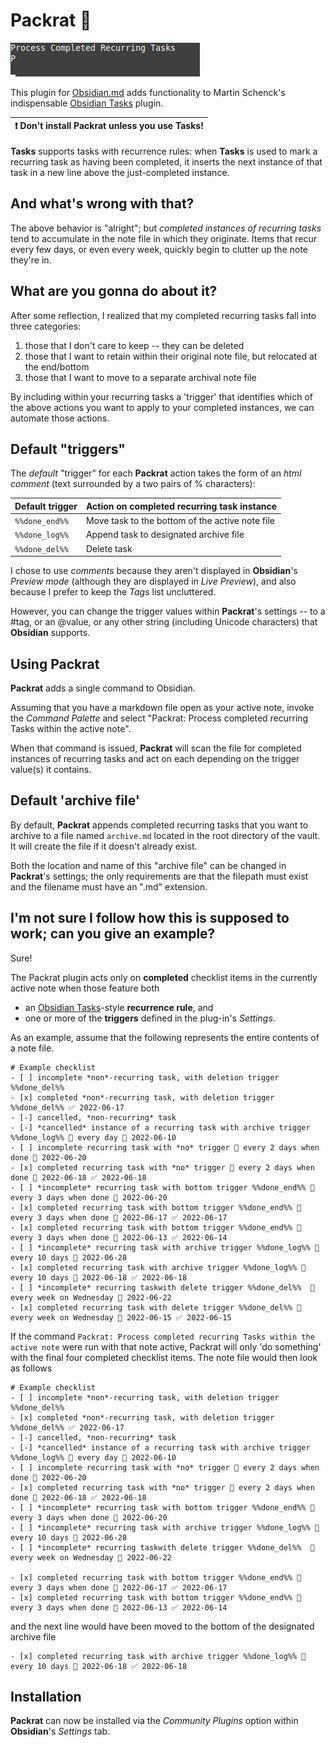 # **Packrat** 🐀

![](./packrat.gif)

This plugin for [Obsidian.md](https://obsidian.md/) adds functionality to Martin Schenck's indispensable  [Obsidian Tasks](https://github.com/schemar/obsidian-tasks) plugin.

| :exclamation:  Don't install **Packrat** unless you use **Tasks**! |
|--------------------------------------------------------------------|

**Tasks** supports tasks with recurrence rules:  when **Tasks** is used to mark a recurring task as having been completed, it inserts the next instance of that task in a new line above the just-completed instance.

## And what's wrong with that?

The above behavior is "alright"; but *completed instances of recurring tasks* tend to accumulate in the note file in which they originate.  Items that recur every few days, or even every week, quickly begin to clutter up the note they're in.

## What are you gonna do about it?

After some reflection, I realized that my completed recurring tasks fall into three categories:

1. those that I don't care to keep -- they can be deleted
2. those that I want to retain within their original note file, but relocated at the end/bottom
3. those that I want to move to a separate archival note file

By including within your recurring tasks a 'trigger' that identifies which of the above actions you want to apply to your completed instances, we can automate those actions.

## Default "triggers"

The *default* "trigger" for each **Packrat** action takes the form of an *html comment* (text surrounded by a two pairs of % characters):

| Default trigger | Action on completed recurring task instance     |
|-----------------|------------------------------------------------ |
| `%%done_end%%`    | Move task to the bottom of the active note file |
| `%%done_log%%`    | Append task to designated archive file          |
| `%%done_del%%`    | Delete task                                     |

I chose to use *comments* because they aren't displayed in **Obsidian**'s *Preview mode* (although they are displayed in *Live Preview*), and also because I prefer to keep the *Tags* list uncluttered.

However, you can change the trigger values within **Packrat**'s settings -- to a #tag, or an @value, or any other string (including Unicode characters) that **Obsidian** supports.

## Using **Packrat**

**Packrat** adds a single command to Obsidian.

Assuming that you have a markdown file open as your active note, invoke the *Command Palette* and select "Packrat: Process completed recurring Tasks within the active note".

When that command is issued, **Packrat** will scan the file for completed instances of recurring tasks and act on each depending on the trigger value(s) it contains.

## Default 'archive file'

By default, **Packrat** appends completed recurring tasks that you want to archive to a file named `archive.md` located in the root directory of the vault.  It will create the file if it doesn't already exist.

Both the location and name of this "archive file" can be changed in **Packrat**'s settings; the only requirements are that the filepath must exist and the filename must have an ".md" extension.

## I'm not sure I follow how this is supposed to work; can you give an example?

Sure!

The Packrat plugin acts only on **completed** checklist items in the currently active note when those feature both

- an [Obsidian Tasks](https://github.com/obsidian-tasks-group/obsidian-tasks)-style **recurrence rule**, and
- one or more of the **triggers** defined in the plug-in's *Settings*.

As an example, assume that the following represents the entire contents of a note file.

```
# Example checklist
- [ ] incomplete *non*-recurring task, with deletion trigger %%done_del%%
- [x] completed *non*-recurring task, with deletion trigger %%done_del%% ✅ 2022-06-17
- [-] cancelled, *non-recurring* task
- [-] *cancelled* instance of a recurring task with archive trigger %%done_log%% 🔁 every day 📅 2022-06-10
- [ ] incomplete recurring task with *no* trigger 🔁 every 2 days when done 📅 2022-06-20
- [x] completed recurring task with *no* trigger 🔁 every 2 days when done 📅 2022-06-18 ✅ 2022-06-18
- [ ] *incomplete* recurring task with bottom trigger %%done_end%% 🔁 every 3 days when done 📅 2022-06-20
- [x] completed recurring task with bottom trigger %%done_end%% 🔁 every 3 days when done 📅 2022-06-17 ✅ 2022-06-17
- [x] completed recurring task with bottom trigger %%done_end%% 🔁 every 3 days when done 📅 2022-06-13 ✅ 2022-06-14
- [ ] *incomplete* recurring task with archive trigger %%done_log%% 🔁 every 10 days 📅 2022-06-28
- [x] completed recurring task with archive trigger %%done_log%% 🔁 every 10 days 📅 2022-06-18 ✅ 2022-06-18
- [ ] *incomplete* recurring taskwith delete trigger %%done_del%%  🔁 every week on Wednesday 📅 2022-06-22
- [x] completed recurring task with delete trigger %%done_del%% 🔁 every week on Wednesday 📅 2022-06-15 ✅ 2022-06-15
```

If the command `Packrat: Process completed recurring Tasks within the active note` were run with that note active, Packrat will only 'do something' with the final four completed checklist items.  The note file would then look as follows

```
# Example checklist
- [ ] incomplete *non*-recurring task, with deletion trigger %%done_del%%
- [x] completed *non*-recurring task, with deletion trigger %%done_del%% ✅ 2022-06-17
- [-] cancelled, *non-recurring* task
- [-] *cancelled* instance of a recurring task with archive trigger %%done_log%% 🔁 every day 📅 2022-06-10
- [ ] incomplete recurring task with *no* trigger 🔁 every 2 days when done 📅 2022-06-20
- [x] completed recurring task with *no* trigger 🔁 every 2 days when done 📅 2022-06-18 ✅ 2022-06-18
- [ ] *incomplete* recurring task with bottom trigger %%done_end%% 🔁 every 3 days when done 📅 2022-06-20
- [ ] *incomplete* recurring task with archive trigger %%done_log%% 🔁 every 10 days 📅 2022-06-28
- [ ] *incomplete* recurring taskwith delete trigger %%done_del%%  🔁 every week on Wednesday 📅 2022-06-22

- [x] completed recurring task with bottom trigger %%done_end%% 🔁 every 3 days when done 📅 2022-06-17 ✅ 2022-06-17
- [x] completed recurring task with bottom trigger %%done_end%% 🔁 every 3 days when done 📅 2022-06-13 ✅ 2022-06-14
```
and the next line would have been moved to the bottom of the designated archive file
```
- [x] completed recurring task with archive trigger %%done_log%% 🔁 every 10 days 📅 2022-06-18 ✅ 2022-06-18
```

## Installation

**Packrat** can now be installed via the *Community Plugins* option within **Obsidian**'s *Settings* tab.

